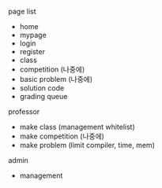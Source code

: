 page list

- home
- mypage
- login
- register
- class
- competition (나중에)
- basic problem (나중에)
- solution code
- grading queue

professor

- make class (management whitelist)
- make competition (나중에)
- make problem (limit compiler, time, mem)

admin

- management

